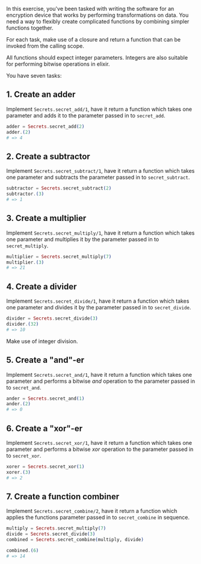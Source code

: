 In this exercise, you've been tasked with writing the software for an encryption device that works by performing transformations on data. You need a way to flexibly create complicated functions by combining simpler functions together.

For each task, make use of a closure and return a function that can be invoked from the calling scope.

All functions should expect integer parameters. Integers are also suitable for performing bitwise operations in elixir.

You have seven tasks:

## 1. Create an adder

Implement `Secrets.secret_add/1`, have it return a function which takes one parameter and adds it to the parameter passed in to `secret_add`.

```elixir
adder = Secrets.secret_add(2)
adder.(2)
# => 4
```

## 2. Create a subtractor

Implement `Secrets.secret_subtract/1`, have it return a function which takes one parameter and subtracts the parameter passed in to `secret_subtract`.

```elixir
subtractor = Secrets.secret_subtract(2)
subtractor.(3)
# => 1
```

## 3. Create a multiplier

Implement `Secrets.secret_multiply/1`, have it return a function which takes one parameter and multiplies it by the parameter passed in to `secret_multiply`.

```elixir
multiplier = Secrets.secret_multiply(7)
multiplier.(3)
# => 21
```

## 4. Create a divider

Implement `Secrets.secret_divide/1`, have it return a function which takes one parameter and divides it by the parameter passed in to `secret_divide`.

```elixir
divider = Secrets.secret_divide(3)
divider.(32)
# => 10
```

Make use of integer division.

## 5. Create a "and"-er

Implement `Secrets.secret_and/1`, have it return a function which takes one parameter and performs a bitwise _and_ operation to the parameter passed in to `secret_and`.

```elixir
ander = Secrets.secret_and(1)
ander.(2)
# => 0
```

## 6. Create a "xor"-er

Implement `Secrets.secret_xor/1`, have it return a function which takes one parameter and performs a bitwise _xor_ operation to the parameter passed in to `secret_xor`.

```elixir
xorer = Secrets.secret_xor(1)
xorer.(3)
# => 2
```

## 7. Create a function combiner

Implement `Secrets.secret_combine/2`, have it return a function which applies the functions parameter passed in to `secret_combine` in sequence.

```elixir
multiply = Secrets.secret_multiply(7)
divide = Secrets.secret_divide(3)
combined = Secrets.secret_combine(multiply, divide)

combined.(6)
# => 14
```

